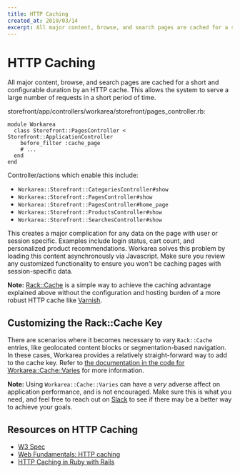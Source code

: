 ```yaml
---
title: HTTP Caching
created_at: 2019/03/14
excerpt: All major content, browse, and search pages are cached for a short and configurable duration by an HTTP cache. This allows the system to serve a large number of requests in a short period of time.
---
```


# HTTP Caching

All major content, browse, and search pages are cached for a short and configurable duration by an HTTP cache. This allows the system to serve a large number of requests in a short period of time.

storefront/app/controllers/workarea/storefront/pages\_controller.rb:

```
module Workarea
  class Storefront::PagesController < Storefront::ApplicationController
    before_filter :cache_page
    # ...
  end
end
```

Controller/actions which enable this include:

- `Workarea::Storefront::CategoriesController#show`
- `Workarea::Storefront::PagesController#show`
- `Workarea::Storefront::PagesController#home_page`
- `Workarea::Storefront::ProductsController#show`
- `Workarea::Storefront::SearchesController#show`

This creates a major complication for any data on the page with user or session specific. Examples include login status, cart count, and personalized product recommendations. Workarea solves this problem by loading this content asynchronously via Javascript. Make sure you review any customized functionality to ensure you won't be caching pages with session-specific data.

**Note:** [Rack::Cache](http://rtomayko.github.io/rack-cache/) is a simple way to achieve the caching advantage explained above without the configuration and hosting burden of a more robust HTTP cache like [Varnish](https://www.varnish-cache.org).

## Customizing the Rack::Cache Key

There are scenarios where it becomes necessary to vary `Rack::Cache` entries, like geolocated content blocks or segmentation-based navigation. In these cases, Workarea provides a relatively straight-forward way to add to the cache key. Refer to [the documentation in the code for Workarea::Cache::Varies](https://github.com/workarea-commerce/workarea/blob/master/core/lib/workarea/cache.rb) for more information.

**Note:** Using `Workarea::Cache::Varies` can have a _very_ adverse affect on application performance, and is not encouraged. Make sure this is what you need, and feel free to reach out on [Slack](https://workarea-community.slack.com) to see if there may be a better way to achieve your goals.

## Resources on HTTP Caching

- [W3 Spec](http://www.w3.org/Protocols/rfc2616/rfc2616-sec13.html)
- [Web Fundamentals: HTTP caching](https://developers.google.com/web/fundamentals/performance/optimizing-content-efficiency/http-caching?hl=en)
- [HTTP Caching in Ruby with Rails](https://devcenter.heroku.com/articles/http-caching-ruby-rails)
